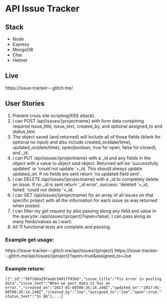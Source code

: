 # API Issue Tracker
## Stack
* Node
* Express
* MongoDB
* Chai
* Helmet 
## Live
https://issue-tracker--.glitch.me/
## User Stories
1) Prevent cross site scripting(XSS attack).
2) I can POST /api/issues/{projectname} with form data containing required issue_title, issue_text, created_by, and optional assigned_to and status_text.
3) The object saved (and returned) will include all of those fields (blank for optional no input) and also include created_on(date/time), updated_on(date/time), open(boolean, true for open, false for closed), and _id.
4) I can PUT /api/issues/{projectname} with a _id and any fields in the object with a value to object said object. Returned will be 'successfully updated' or 'could not update '+_id. This should always update updated_on. If no fields are sent return 'no updated field sent'.
5) I can DELETE /api/issues/{projectname} with a _id to completely delete an issue. If no _id is sent return '_id error', success: 'deleted '+_id, failed: 'could not delete '+_id.
6) I can GET /api/issues/{projectname} for an array of all issues on that specific project with all the information for each issue as was returned when posted.
7) I can filter my get request by also passing along any field and value in the query(ie. /api/issues/{project}?open=false). I can pass along as many fields/values as I want.
8) All 11 functional tests are complete and passing.

### Example get usage:
https://issue-tracker--.glitch.me/api/issues/{project}
https://issue-tracker--.glitch.me/api/issues/{project}?open=true&assigned_to=Joe

### Example return:
`[{"_id":"5871dda29faedc3491ff93bb","issue_title":"Fix error in posting data","issue_text":"When we post data it has an error.","created_on":"2017-01-08T06:35:14.240Z","updated_on":"2017-01-08T06:35:14.240Z","created_by":"Joe","assigned_to":"Joe","open":true,"status_text":"In QA"},...] `
